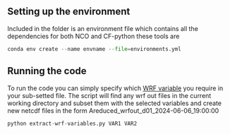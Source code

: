 ## Setting up the environment
Included in the folder is an environment file which contains all the dependencies for both NCO and CF-python these tools are 

```python
conda env create --name envname --file=environments.yml
```
## Running the code
To run the code you can simply specify which [WRF variable](http://rccdp.unl.edu/portal/WRF_Variable_Table.pdf) you require in your    sub-setted file.
The script will find any wrf out files in the current working directory and subset them with the selected variables and create new netcdf files in the form Areduced_wrfout_d01_2024-06-06_19:00:00

```python
python extract-wrf-variables.py VAR1 VAR2
